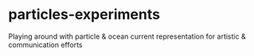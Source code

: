 # particles-experiments
Playing around with particle &amp; ocean current representation for artistic &amp; communication efforts
